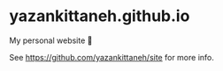 # yazankittaneh.github.io

My personal website :art:

See https://github.com/yazankittaneh/site for more info.
